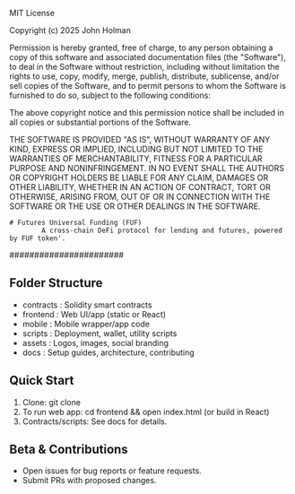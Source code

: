 MIT License

Copyright (c) 2025 John Holman

Permission is hereby granted, free of charge, to any person obtaining a copy
of this software and associated documentation files (the "Software"), to deal
in the Software without restriction, including without limitation the rights
to use, copy, modify, merge, publish, distribute, sublicense, and/or sell
copies of the Software, and to permit persons to whom the Software is
furnished to do so, subject to the following conditions:

The above copyright notice and this permission notice shall be included in all
copies or substantial portions of the Software.

THE SOFTWARE IS PROVIDED "AS IS", WITHOUT WARRANTY OF ANY KIND, EXPRESS OR
IMPLIED, INCLUDING BUT NOT LIMITED TO THE WARRANTIES OF MERCHANTABILITY,
FITNESS FOR A PARTICULAR PURPOSE AND NONINFRINGEMENT. IN NO EVENT SHALL THE
AUTHORS OR COPYRIGHT HOLDERS BE LIABLE FOR ANY CLAIM, DAMAGES OR OTHER
LIABILITY, WHETHER IN AN ACTION OF CONTRACT, TORT OR OTHERWISE, ARISING FROM,
OUT OF OR IN CONNECTION WITH THE SOFTWARE OR THE USE OR OTHER DEALINGS IN THE
SOFTWARE.

    # Futures Universal Funding (FUF)
            A cross-chain DeFi protocol for lending and futures, powered by FUF token'.
#######################
## Folder Structure
- contracts : Solidity smart contracts
- frontend : Web UI/app (static or React)
- mobile : Mobile wrapper/app code
- scripts : Deployment, wallet, utility scripts
- assets  : Logos, images, social branding
- docs    : Setup guides, architecture, contributing

## Quick Start
1. Clone: git clone <repo>
2. To run web app: cd frontend && open index.html (or build in React)
3. Contracts/scripts: See docs for details.

## Beta & Contributions
- Open issues for bug reports or feature requests.
- Submit PRs with proposed changes.
